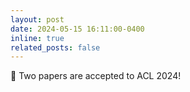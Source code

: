 ```yaml
---
layout: post
date: 2024-05-15 16:11:00-0400
inline: true
related_posts: false
---
```


:pushpin: Two papers are accepted to ACL 2024!
